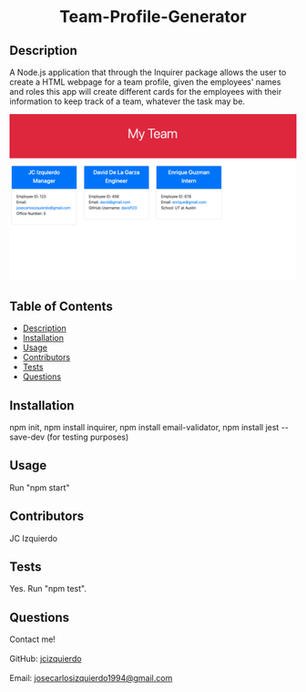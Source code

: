 <h1 align="center">Team-Profile-Generator</h1>

## Description
A Node.js application that through the Inquirer package allows the user to create a HTML webpage for a team profile, given the employees' names and roles this app will create different cards for the employees with their information to keep track of a team, whatever the task may be.

![](images/example.png)

## Table of Contents
- [Description](#description)
- [Installation](#installation)
- [Usage](#usage)
- [Contributors](#contributors)
- [Tests](#tests)
- [Questions](#questions)

## Installation
npm init, npm install inquirer, npm install email-validator, npm install jest --save-dev (for testing purposes)

## Usage
Run "npm start"

## Contributors
JC Izquierdo

## Tests
Yes. Run "npm test".

## Questions
Contact me!<br />
<br />
GitHub: [jcizquierdo](https://github.com/jcizquierdo)<br />
<br />
Email: josecarlosizquierdo1994@gmail.com<br /><br />
